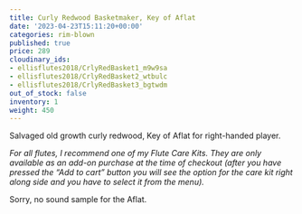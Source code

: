 ```yaml
---
title: Curly Redwood Basketmaker, Key of Aflat
date: '2023-04-23T15:11:20+00:00'
categories: rim-blown
published: true
price: 289
cloudinary_ids:
- ellisflutes2018/CrlyRedBasket1_m9w9sa
- ellisflutes2018/CrlyRedBasket2_wtbulc
- ellisflutes2018/CrlyRedBasket3_bgtwdm
out_of_stock: false
inventory: 1
weight: 450
---
```


Salvaged old growth curly redwood, Key of Aflat for right-handed player.

*For all flutes, I recommend one of my Flute Care Kits. They are only available as an add-on purchase at the time of checkout (after you have pressed the “Add to cart” button you will see the option for the care kit right along side and you have to select it from the menu).*

Sorry, no sound sample for the Aflat.
